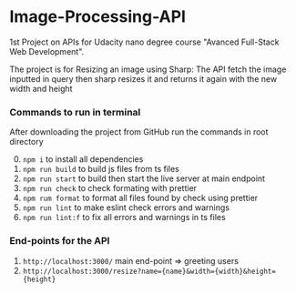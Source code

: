 # Image-Processing-API

1st Project on APIs for Udacity nano degree course "Avanced Full-Stack Web Development".

The project is for Resizing an image using Sharp: The API fetch the image inputted in query then sharp resizes it and returns it again with the new width and height

### Commands to run in terminal

After downloading the project from GitHub run the commands in root directory 

0. `npm i` to install all dependencies
1. `npm run build` to build js files from ts files
2. `npm run start` to build then start the live server at main endpoint
3. `npm run check` to check formating with prettier
4. `npm rum format` to format all files found by check using prettier
5. `npm run lint` to make eslint check errors and warnings
6. `npm run lint:f` to fix all errors and warnings in ts files

### End-points for the API

1. `http://localhost:3000/` main end-point => greeting users
2. `http://localhost:3000/resize?name={name}&width={width}&height={height}`

